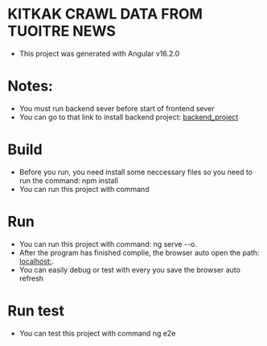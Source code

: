 # KITKAK CRAWL DATA FROM TUOITRE NEWS
- This project was generated with Angular v16.2.0
# Notes:
- You must run backend sever before start of frontend sever
- You can go to that link to install backend project: [backend_project](https://github.com/KillerLoM/backend_newspaper.git)
# Build
- Before you run, you need install some neccessary files so you need to run the command: npm install
- You can run this project with command
# Run
- You can run this project with command: ng serve --o.
- After the program has finished complie, the browser auto open the path: [localhost:](http://localhost:4200/).
- You can easily debug or test with every you save the browser auto refresh
# Run test
- You can test this project with command ng e2e

 
